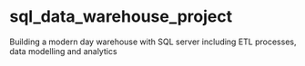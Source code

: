 # sql_data_warehouse_project
Building a modern day warehouse with SQL server including ETL processes, data modelling and analytics
